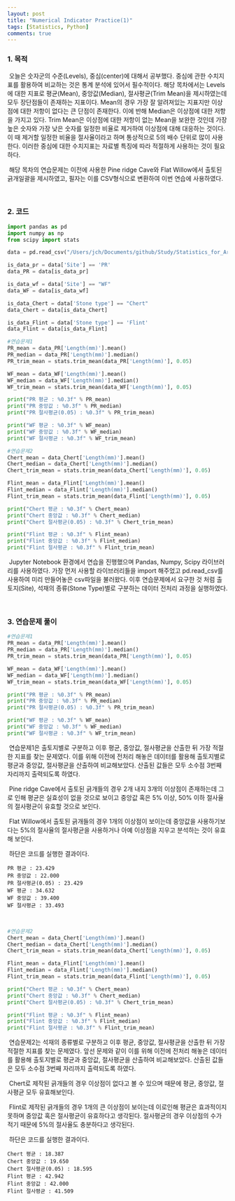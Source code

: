 ```yaml
---
layout: post
title: "Numerical Indicator Practice(1)"
tags: [Statistics, Python]
comments: true
---
```


### 1. 목적

​	오늘은 숫자군의 수준(Levels), 중심(center)에 대해서 공부했다. 중심에 관한 수치지표를 활용하여 비교하는 것은 통계 분석에 있어서 필수적이다. 해당 목차에서는 Levels에 대한 지표로 평균(Mean), 중앙값(Median), 절사평균(Trim Mean)을 제시하였는데 모두 장단점들이 존재하는 지표이다. Mean의 경우 가장 잘 알려져있는 지표지만 이상점에 대한 저항이 없다는 큰 단점이 존재한다. 이에 반해 Median은 이상점에 대한 저항을 가지고 있다. Trim Mean은 이상점에 대한 저항이 없는 Mean을 보완한 것인데 가장 높은 숫자와 가장 낮은 숫자를 일정한 비율로 제거하여 이상점에 대해 대응하는 것이다. 이 때 제거할 일정한 비율을 절사율이라고 하며 통상적으로 5의 배수 단위로 많이 사용한다. 이러한 중심에 대한 수치지표는 자료별 특징에 따라 적절하게 사용하는 것이 필요하다.

​	해당 목차의 연습문제는 이전에 사용한 Pine ridge Cave와 Flat Willow에서 출토된 긁개일괄을 제시하였고, 필자는 이를 CSV형식으로 변환하여 이번 연습에 사용하였다.

<br>

### 2. 코드

```python
import pandas as pd
import numpy as np
from scipy import stats

data = pd.read_csv("/Users/jch/Documents/github/Study/Statistics_for_Archaeologists/Part1-1.csv")

is_data_pr = data['Site'] == 'PR'
data_PR = data[is_data_pr]

is_data_wf = data['Site'] == "WF"
data_WF = data[is_data_wf]

is_data_Chert = data['Stone type'] == "Chert"
data_Chert = data[is_data_Chert]

is_data_Flint = data['Stone type'] == 'Flint'
data_Flint = data[is_data_Flint]

#연습문제1
PR_mean = data_PR['Length(mm)'].mean()
PR_median = data_PR['Length(mm)'].median()
PR_trim_mean = stats.trim_mean(data_PR['Length(mm)'], 0.05)

WF_mean = data_WF['Length(mm)'].mean()
WF_median = data_WF['Length(mm)'].median()
WF_trim_mean = stats.trim_mean(data_WF['Length(mm)'], 0.05)

print("PR 평균 : %0.3f" % PR_mean)
print("PR 중앙값 : %0.3f" % PR_median)
print("PR 절사평균(0.05) : %0.3f" % PR_trim_mean)

print("WF 평균 : %0.3f" % WF_mean)
print("WF 중앙값 : %0.3f" % WF_median)
print("WF 절사평균 : %0.3f" % WF_trim_mean)

#연습문제2
Chert_mean = data_Chert['Length(mm)'].mean()
Chert_median = data_Chert['Length(mm)'].median()
Chert_trim_mean = stats.trim_mean(data_Chert['Length(mm)'], 0.05)

Flint_mean = data_Flint['Length(mm)'].mean()
Flint_median = data_Flint['Length(mm)'].median()
Flint_trim_mean = stats.trim_mean(data_Flint['Length(mm)'], 0.05)

print("Chert 평균 : %0.3f" % Chert_mean)
print("Chert 중앙값 : %0.3f" % Chert_median)
print("Chert 절사평균(0.05) : %0.3f" % Chert_trim_mean)

print("Flint 평균 : %0.3f" % Flint_mean)
print("Flint 중앙값 : %0.3f" % Flint_median)
print("Flint 절사평균 : %0.3f" % Flint_trim_mean)
```

​	 Jupyter Notebook 환경에서 연습을 진행했으며 Pandas, Numpy, Scipy 라이브러리를 사용하였다. 가장 먼저 사용할 라이브러리들을 import 해주었고 pd.read_csv를 사용하여 미리 만들어놓은 csv파일을 불러왔다. 이후 연습문제에서 요구한 것 처럼 출토지(Site), 석재의 종류(Stone Type)별로 구분하는 데이터 전처리 과정을 실행하였다. 

<br>

### 3. 연습문제 풀이

```python
#연습문제1
PR_mean = data_PR['Length(mm)'].mean()
PR_median = data_PR['Length(mm)'].median()
PR_trim_mean = stats.trim_mean(data_PR['Length(mm)'], 0.05)

WF_mean = data_WF['Length(mm)'].mean()
WF_median = data_WF['Length(mm)'].median()
WF_trim_mean = stats.trim_mean(data_WF['Length(mm)'], 0.05)

print("PR 평균 : %0.3f" % PR_mean)
print("PR 중앙값 : %0.3f" % PR_median)
print("PR 절사평균(0.05) : %0.3f" % PR_trim_mean)

print("WF 평균 : %0.3f" % WF_mean)
print("WF 중앙값 : %0.3f" % WF_median)
print("WF 절사평균 : %0.3f" % WF_trim_mean)
```

​	연습문제1은 출토지별로 구분하고 이후 평균, 중앙값, 절사평균을 산출한 뒤 가장 적절한 지표를 찾는 문제였다. 이를 위해 이전에 전처리 해놓은 데이터를 활용해 출토지별로 평균과 중앙값, 절사평균을 산출하여 비교해보았다. 산출된 값들은 모두 소수점 3번째 자리까지 출력되도록 하였다.

​	Pine ridge Cave에서 출토된 긁개들의 경우 2개 내지 3개의 이상점이 존재하는데 그로 인해 평균은 실효성이 없을 것으로 보이고 중앙값 혹은 5% 이상, 50% 이하 절사율의 절사평균이 유효할 것으로 보인다.

​	Flat Willow에서 출토된 긁개들의 경우 1개의 이상점이 보이는데 중앙값을 사용하기보다는 5%의 절사율의 절사평균을 사용하거나 아예 이상점을 지우고 분석하는 것이 유효해 보인다.

​	하단은 코드를 실행한 결과이다.

```
PR 평균 : 23.429
PR 중앙값 : 22.000
PR 절사평균(0.05) : 23.429
WF 평균 : 34.632
WF 중앙값 : 39.400
WF 절사평균 : 33.493
```

<br>

```python
#연습문제2
Chert_mean = data_Chert['Length(mm)'].mean()
Chert_median = data_Chert['Length(mm)'].median()
Chert_trim_mean = stats.trim_mean(data_Chert['Length(mm)'], 0.05)

Flint_mean = data_Flint['Length(mm)'].mean()
Flint_median = data_Flint['Length(mm)'].median()
Flint_trim_mean = stats.trim_mean(data_Flint['Length(mm)'], 0.05)

print("Chert 평균 : %0.3f" % Chert_mean)
print("Chert 중앙값 : %0.3f" % Chert_median)
print("Chert 절사평균(0.05) : %0.3f" % Chert_trim_mean)

print("Flint 평균 : %0.3f" % Flint_mean)
print("Flint 중앙값 : %0.3f" % Flint_median)
print("Flint 절사평균 : %0.3f" % Flint_trim_mean)
```

​	연습문제2는 석재의 종류별로 구분하고 이후 평균, 중앙값, 절사평균을 산출한 뒤 가장 적절한 지표를 찾는 문제였다. 앞선 문제와 같이 이를 위해 이전에 전처리 해놓은 데이터를 활용해 출토지별로 평균과 중앙값, 절사평균을 산출하여 비교해보았다. 산출된 값들은 모두 소수점 3번째 자리까지 출력되도록 하였다.

​	Chert로 제작된 긁개들의 경우 이상점이 없다고 볼 수 있으며 때문에 평균, 중앙값, 절사평균 모두 유효해보인다.

​	Flint로 제작된 긁개들의 경우 1개의 큰 이상점이 보이는데 이로인해 평균은 효과적이지 못하며 중앙값 혹은 절사평균이 유효하다고 생각된다. 절사평균의 경우 이상점의 수가 적기 때문에 5%의 절사율도 충분하다고 생각된다.

​	하단은 코드를 실행한 결과이다.

```
Chert 평균 : 18.387
Chert 중앙값 : 19.650
Chert 절사평균(0.05) : 18.595
Flint 평균 : 42.942
Flint 중앙값 : 42.000
Flint 절사평균 : 41.509
```

<br>

